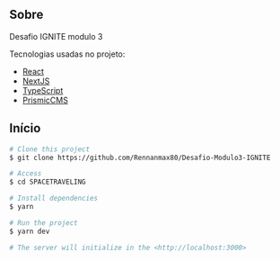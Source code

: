 ## Sobre

Desafio IGNITE modulo 3

Tecnologias usadas no projeto:

- [React](https://pt-br.reactjs.org/)
- [NextJS](https://nextjs.org/)
- [TypeScript](https://www.typescriptlang.org/)
- [PrismicCMS](https://prismic.io/docs/technologies/home-prismic-and-nextjs/)

## Início

```bash
# Clone this project
$ git clone https://github.com/Rennanmax80/Desafio-Modulo3-IGNITE

# Access
$ cd SPACETRAVELING

# Install dependencies
$ yarn

# Run the project
$ yarn dev

# The server will initialize in the <http://localhost:3000>

